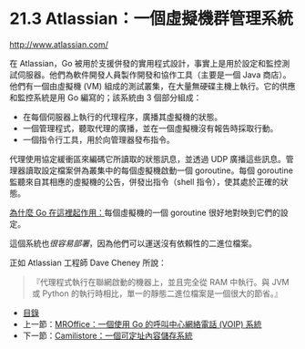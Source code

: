 # 21.3 Atlassian：一個虛擬機群管理系統

http://www.atlassian.com/

在 Atlassian，Go 被用於支援併發的實用程式設計，事實上是用於設定和監控測試伺服器。他們為軟件開發人員製作開發和協作工具（主要是一個 Java 商店）。他們有一個由虛擬機 (VM) 組成的測試叢集，在大量無硬碟主機上執行。它的供應和監控系統是用 Go 編寫的；該系統由 3 個部分組成：
- 在每個伺服器上執行的代理程序，廣播其虛擬機的狀態。
- 一個管理程式，聽取代理的廣播，並在一個虛擬機沒有報告時採取行動。
- 一個指令行工具，用於向管理器發布指令。

代理使用協定緩衝區來編碼它所讀取的狀態訊息，並透過 UDP 廣播這些訊息。管理器讀取設定檔案併為叢集中的每個虛擬機啟動一個 goroutine。每個 goroutine 監聽來自其相應的虛擬機的公告，併發出指令（shell 指令），使其處於正確的狀態。

<u>為什麼 Go 在這裡起作用：</u>每個虛擬機的一個 goroutine 很好地對映到它們的設定。

這個系統也*很容易部署*，因為他們可以運送沒有依賴性的二進位檔案。

正如 Atlassian 工程師 Dave Cheney 所說：

> 『代理程式執行在聯網啟動的機器上，並且完全從 RAM 中執行。與 JVM 或 Python 的執行時相比，單一的靜態二進位檔案是一個很大的節省。』

- [目錄](directory.md)
- 上一節：[MROffice：一個使用 Go 的呼叫中心網絡電話 (VOIP) 系統](21.2.md)
- 下一節：[Camilistore：一個可定址內容儲存系統](21.4.md)